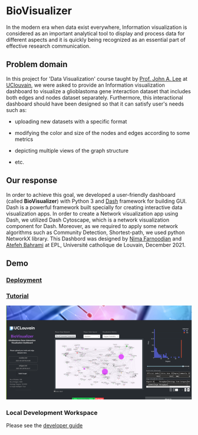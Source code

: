 # BioVisualizer

In the modern era when data exist everywhere, Information visualization is considered as an important analytical tool to display and process data for different aspects and it is quickly being recognized as an essential part of effective research communication.


## Problem domain

In this project for 'Data Visualization' course taught by [Prof. John A. Lee](https://scholar.google.com/citations?user=ZopTupcAAAAJ&hl=en)
at [UClouvain](https://uclouvain.be), we were asked to provide an
Information visualization dashboard to visualize a glioblastoma gene interaction dataset that includes both edges and nodes dataset separately. Furthermore, this interactional dashboard should have been designed so that it can satisfy user's needs such as:

- uploading new datasets with a specific format

- modifying the color and size of the nodes and edges according to some metrics

- depicting multiple views of the graph structure

- etc. 

## Our response

In order to achieve this goal, we developed a user-friendly dashboard (called **BioVisualizer**) with Python 3 and [Dash](https://dash.plotly.com/introduction)
framework for building GUI. Dash is a powerful framework built specially for creating interactive data visualization apps. In order to create a Network visualization app using Dash, we utilized Dash Cytoscape, which is a network visualization component for
Dash. Moreover, as we required to apply some network algorithms such as Community Detection, Shortest-path, we used python NetworkX library. This Dashbord was designed by [Nima Farnoodian](mailto:nima.farnoodian@student.uclouvain.be)
and [Atefeh Bahrami](mailto:atefeh.bahrami@student.uclouvain.be)
at EPL, Université catholique de Louvain, December 2021.

## Demo
### [Deployment](https://nimafarnoodian.pythonanywhere.com/)

### [Tutorial](./files/report-tutorial.pdf) 

![BioVisualizer Image](./docs/biovisualizer.png)

### Local Development Workspace
Please see the [developer guide](./docs/DeveloperGuide.md)
